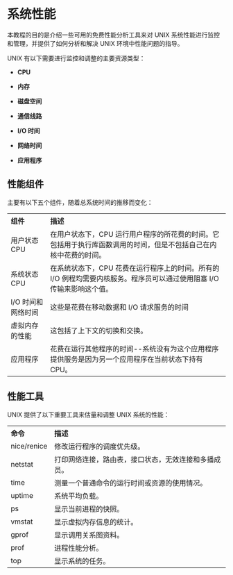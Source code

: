 # 系统性能

本教程的目的是介绍一些可用的免费性能分析工具来对 UNIX 系统性能进行监控和管理，并提供了如何分析和解决 UNIX 环境中性能问题的指导。

UNIX 有以下需要进行监控和调整的主要资源类型：

- **CPU**

- **内存**

- **磁盘空间**

- **通信线路**

- **I/O 时间**

- **网络时间**

- **应用程序**

##  性能组件

主要有以下五个组件，随着总系统时间的推移而变化：

<table>
<tr>
<th align="left">组件</th>
<th align="left">描述</th>
</tr>
   <tr>
      <td>用户状态 CPU</td>
      <td>在用户状态下，CPU 运行用户程序的所花费的时间。它包括用于执行库函数调用的时间，但是不包括自己在内核中花费的时间。</td>
   </tr>
   <tr>
      <td>系统状态 CPU</td>
      <td>在系统状态下，CPU 花费在运行程序上的时间。所有的 I/O 例程均需要内核服务。程序员可以通过使用阻塞 I/O 传输来影响这个值。</td>
   <tr>
      <td>I/O 时间和网络时间</td>
      <td>这些是花费在移动数据和 I/O 请求服务的时间</td>
   </tr>
   <tr>
      <td>虚拟内存的性能</td>
      <td>这包括了上下文的切换和交换。</td>
   </tr>
   <tr>
      <td>应用程序</td>
      <td>花费在运行其他程序的时间--系统没有为这个应用程序提供服务是因为另一个应用程序在当前状态下持有 CPU。</td>
   </tr>
</table>
	
## 性能工具

UNIX 提供了以下重要工具来估量和调整 UNIX 系统的性能：

<table>
<tr>
<th align="left">命令</th>
<th align="left">描述</th>
</tr>
   <tr>
      <td>nice/renice</td>
      <td>修改运行程序的调度优先级。</td>
   </tr>
   <tr>
      <td>netstat</td>
      <td>打印网络连接，路由表，接口状态，无效连接和多播成员。</td>
   <tr>
      <td>time</td>
      <td>测量一个普通命令的运行时间或资源的使用情况。</td>
   </tr>
   <tr>
      <td>uptime</td>
      <td>系统平均负载。</td>
   </tr>
   <tr>
      <td>ps</td>
      <td>显示当前进程的快照。</td>
   </tr>
   <tr>
      <td>vmstat</td>
      <td>显示虚拟内存信息的统计。</td>
   </tr>
   <tr>
      <td>gprof</td>
      <td>显示调用关系图资料。</td>
   </tr>
   <tr>
      <td>prof</td>
      <td>进程性能分析。</td>
   </tr>
   <tr>
      <td>top</td>
      <td>显示系统的任务。</td>
   </tr>
</table>
